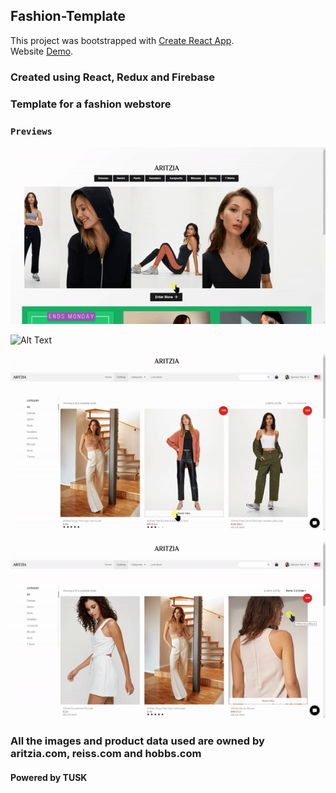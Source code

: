 ## Fashion-Template
This project was bootstrapped with [Create React App](https://github.com/facebook/create-react-app). <br />
Website [Demo](https://fashion-shopr.web.app/rRTaztATW5R03ougKLtzWHr5V1g2/).<br />
### Created using React, Redux and Firebase
### Template for a fashion webstore
### `Previews`

![Alt Text](fashion-template/screenshots/1.gif)

![Alt Text](fashion-template/screenshots/4.gif)

![Alt Text](fashion-template/screenshots/2.gif)

![Alt Text](fashion-template/screenshots/3.gif)

### All the images and product data used are owned by aritzia.com, reiss.com and hobbs.com
#### Powered by TUSK



